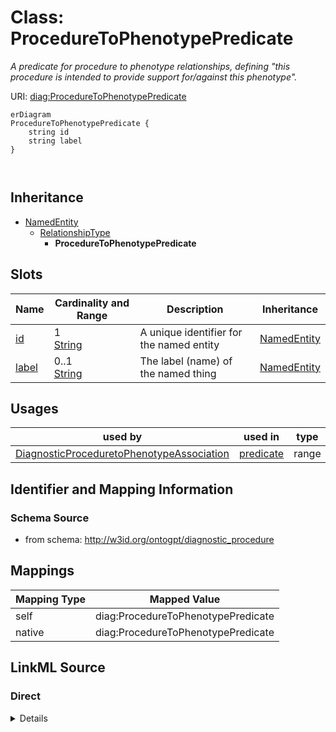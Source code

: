 

# Class: ProcedureToPhenotypePredicate


_A predicate for procedure to phenotype relationships, defining "this procedure is intended to provide support for/against this phenotype"._





URI: [diag:ProcedureToPhenotypePredicate](http://w3id.org/ontogpt/diagnostic_procedure/ProcedureToPhenotypePredicate)



```mermaid
erDiagram
ProcedureToPhenotypePredicate {
    string id  
    string label  
}



```




## Inheritance
* [NamedEntity](NamedEntity.md)
    * [RelationshipType](RelationshipType.md)
        * **ProcedureToPhenotypePredicate**



## Slots

| Name | Cardinality and Range | Description | Inheritance |
| ---  | --- | --- | --- |
| [id](id.md) | 1 <br/> [String](String.md) | A unique identifier for the named entity | [NamedEntity](NamedEntity.md) |
| [label](label.md) | 0..1 <br/> [String](String.md) | The label (name) of the named thing | [NamedEntity](NamedEntity.md) |





## Usages

| used by | used in | type | used |
| ---  | --- | --- | --- |
| [DiagnosticProceduretoPhenotypeAssociation](DiagnosticProceduretoPhenotypeAssociation.md) | [predicate](predicate.md) | range | [ProcedureToPhenotypePredicate](ProcedureToPhenotypePredicate.md) |






## Identifier and Mapping Information







### Schema Source


* from schema: http://w3id.org/ontogpt/diagnostic_procedure




## Mappings

| Mapping Type | Mapped Value |
| ---  | ---  |
| self | diag:ProcedureToPhenotypePredicate |
| native | diag:ProcedureToPhenotypePredicate |







## LinkML Source

<!-- TODO: investigate https://stackoverflow.com/questions/37606292/how-to-create-tabbed-code-blocks-in-mkdocs-or-sphinx -->

### Direct

<details>
```yaml
name: ProcedureToPhenotypePredicate
description: A predicate for procedure to phenotype relationships, defining "this
  procedure is intended to provide support for/against this phenotype".
from_schema: http://w3id.org/ontogpt/diagnostic_procedure
is_a: RelationshipType

```
</details>

### Induced

<details>
```yaml
name: ProcedureToPhenotypePredicate
description: A predicate for procedure to phenotype relationships, defining "this
  procedure is intended to provide support for/against this phenotype".
from_schema: http://w3id.org/ontogpt/diagnostic_procedure
is_a: RelationshipType
attributes:
  id:
    name: id
    annotations:
      prompt.skip:
        tag: prompt.skip
        value: 'true'
    description: A unique identifier for the named entity
    comments:
    - this is populated during the grounding and normalization step
    from_schema: http://w3id.org/ontogpt/diagnostic_procedure
    rank: 1000
    identifier: true
    alias: id
    owner: ProcedureToPhenotypePredicate
    domain_of:
    - NamedEntity
    - Publication
    range: string
    required: true
  label:
    name: label
    annotations:
      owl:
        tag: owl
        value: AnnotationProperty, AnnotationAssertion
    description: The label (name) of the named thing
    from_schema: http://w3id.org/ontogpt/diagnostic_procedure
    aliases:
    - name
    rank: 1000
    slot_uri: rdfs:label
    alias: label
    owner: ProcedureToPhenotypePredicate
    domain_of:
    - NamedEntity
    range: string

```
</details>